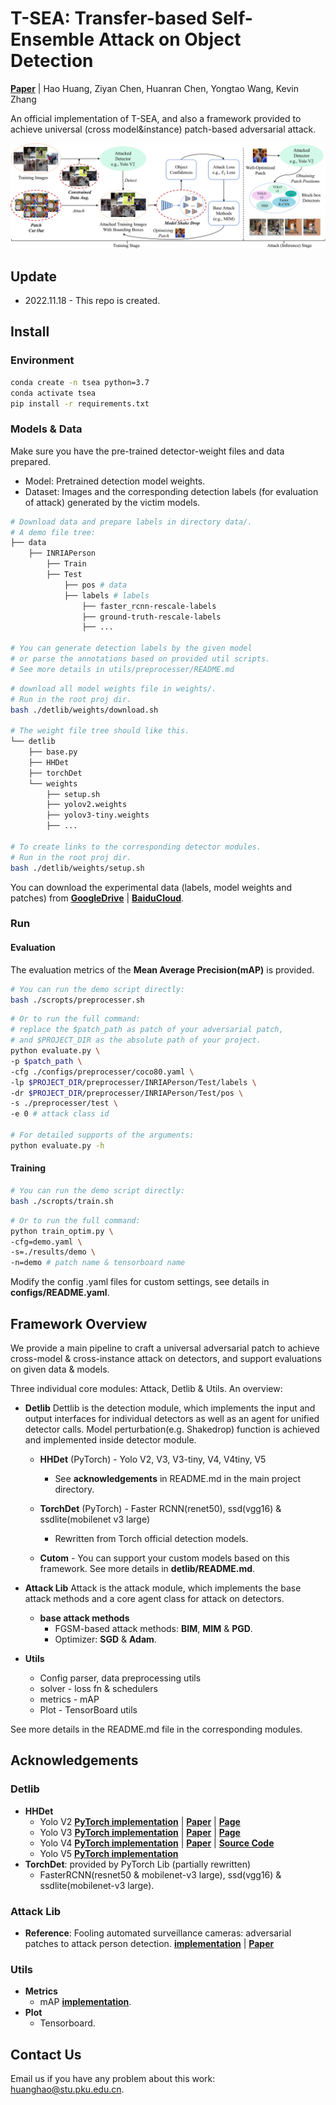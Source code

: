 # T-SEA: Transfer-based Self-Ensemble Attack on Object Detection

[**Paper**](https://arxiv.org/abs/2211.09773)
| Hao Huang, Ziyan Chen, Huanran Chen, Yongtao Wang, Kevin Zhang

An official implementation of T-SEA, and also a framework provided to achieve universal (cross model&instance) patch-based adversarial attack.


![](./figures/pipeline.png)


## Update
* 2022.11.18 - This repo is created.


## Install
### Environment
```bash
conda create -n tsea python=3.7
conda activate tsea
pip install -r requirements.txt
```

### Models & Data
Make sure you have the pre-trained detector-weight files and data prepared.
* Model: Pretrained detection model weights.
* Dataset: Images and the corresponding detection labels (for evaluation of attack) generated by the victim models.

```bash
# Download data and prepare labels in directory data/.
# A demo file tree:
├── data
    ├── INRIAPerson
        ├── Train
        ├── Test
            ├── pos # data
            ├── labels # labels
                ├── faster_rcnn-rescale-labels
                ├── ground-truth-rescale-labels
                ├── ...

# You can generate detection labels by the given model 
# or parse the annotations based on provided util scripts.
# See more details in utils/preprocesser/README.md
```
```bash
# download all model weights file in weights/.
# Run in the root proj dir.
bash ./detlib/weights/download.sh

# The weight file tree should like this.
└── detlib
    ├── base.py
    ├── HHDet
    ├── torchDet
    └── weights
        ├── setup.sh
        ├── yolov2.weights
        ├── yolov3-tiny.weights
        ├── ...
        
# To create links to the corresponding detector modules.
# Run in the root proj dir.
bash ./detlib/weights/setup.sh
```

You can download the experimental data (labels, model weights and patches) 
from [**GoogleDrive**](https://drive.google.com/drive/folders/1GzdvnLgKGiPDfitc8bIa-a76e_2Mz_Fl?usp=share_link)
| [**BaiduCloud**]().

### Run
#### Evaluation
The evaluation metrics of the **Mean Average Precision(mAP)** is provided.

```bash
# You can run the demo script directly:
bash ./scropts/preprocesser.sh
```

```bash
# Or to run the full command:
# replace the $patch_path as patch of your adversarial patch, 
# and $PROJECT_DIR as the absolute path of your project.
python evaluate.py \
-p $patch_path \
-cfg ./configs/preprocesser/coco80.yaml \
-lp $PROJECT_DIR/preprocesser/INRIAPerson/Test/labels \
-dr $PROJECT_DIR/preprocesser/INRIAPerson/Test/pos \
-s ./preprocesser/test \
-e 0 # attack class id

# For detailed supports of the arguments:
python evaluate.py -h
```
#### Training
```bash
# You can run the demo script directly:
bash ./scropts/train.sh
```

```bash
# Or to run the full command:
python train_optim.py \
-cfg=demo.yaml \
-s=./results/demo \
-n=demo # patch name & tensorboard name
```
Modify the config .yaml files for custom settings, see details in **configs/README.yaml**.


## Framework Overview
We provide a main pipeline to craft a universal adversarial patch to achieve cross-model & cross-instance attack on detectors, 
and support evaluations on given data & models.

Three individual core modules: Attack, Detlib & Utils. An overview: 
* **Detlib**
Dettlib is the detection module, which implements the input and output interfaces for individual detectors as well as an agent for unified detector calls.
Model perturbation(e.g. Shakedrop) function is achieved and implemented inside detector module.
  * **HHDet** (PyTorch) - Yolo V2, V3, V3-tiny, V4, V4tiny, V5
    * See **acknowledgements** in README.md in the main project directory.
  * **TorchDet** (PyTorch) - Faster RCNN(renet50), ssd(vgg16) & ssdlite(mobilenet v3 large)
    * Rewritten from Torch official detection models.

  * **Cutom** - You can support your custom models based on this framework. See more details in **detlib/README.md**.


* **Attack Lib**
Attack is the attack module, which implements the base attack methods and a core agent class for attack on detectors.
  * **base attack methods**
      * FGSM-based attack methods: **BIM**, **MIM** & **PGD**.
      * Optimizer: **SGD** & **Adam**.

* **Utils**
  * Config parser, data preprocessing utils
  * solver - loss fn & schedulers
  * metrics - mAP 
  * Plot - TensorBoard utils

See more details in the README.md file in the corresponding modules.


## Acknowledgements
### Detlib
* **HHDet**
  * Yolo V2 [**PyTorch implementation**](https://github.com/ayooshkathuria/pytorch-yolo2)
  | [**Paper**](https://arxiv.org/abs/1506.02640)
  | [**Page**]((https://pjreddie.com/darknet/yolo/))
  * Yolo V3 [**PyTorch implementation**](https://github.com/eriklindernoren/PyTorch-YOLOv3)
  | [**Paper**](https://arxiv.org/abs/1804.02767v1)
  | [**Page**]((https://pjreddie.com/darknet/yolo/))
  * Yolo V4 [**PyTorch implementation**](https://github.com/Tianxiaomo/pytorch-YOLOv4)
  | [**Paper**](https://arxiv.org/abs/2004.10934)
  | [**Source Code**](https://github.com/AlexeyAB/darknet)
  * Yolo V5 [**PyTorch implementation**](https://github.com/ultralytics/yolov5)
* **TorchDet**: provided by PyTorch Lib (partially rewritten)
  * FasterRCNN(resnet50 & mobilenet-v3 large), ssd(vgg16) & ssdlite(mobilenet-v3 large).


### Attack Lib
* **Reference**: Fooling automated surveillance cameras: adversarial patches to attack person detection.
[**implementation**](https://gitlab.com/EAVISE/adversarial-yolo)
| [**Paper**](http://openaccess.thecvf.com/content_CVPRW_2019/papers/CV-COPS/Thys_Fooling_Automated_Surveillance_Cameras_Adversarial_Patches_to_Attack_Person_Detection_CVPRW_2019_paper.pdf)

### Utils
* **Metrics**
  * mAP [**implementation**](https://github.com/Cartucho/mAP).
* **Plot**
  * Tensorboard.

## Contact Us
Email us if you have any problem about this work: huanghao@stu.pku.edu.cn.